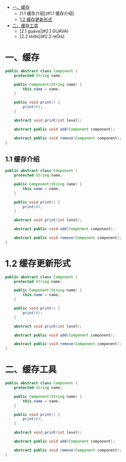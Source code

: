 <!-- GFM-TOC -->
* [一、缓存](#一、缓存)
    * [1.1 缓存介绍](#1.1 缓存介绍)
    * [1.2 缓存更新形式](#acid)
* [二、缓存工具](#一事务)
    * [2.1 guava](#2.1 GUAVA)
    * [2.2 redis](#2.2 reDis)
<!-- GFM-TOC -->

# 一、缓存


```java
public abstract class Component {
    protected String name;

    public Component(String name) {
        this.name = name;
    }

    public void print() {
        print(0);
    }

    abstract void print(int level);

    abstract public void add(Component component);

    abstract public void remove(Component component);
}
```

## 1.1 缓存介绍

```java
public abstract class Component {
    protected String name;

    public Component(String name) {
        this.name = name;
    }

    public void print() {
        print(0);
    }

    abstract void print(int level);

    abstract public void add(Component component);

    abstract public void remove(Component component);
}
```


# 1.2 缓存更新形式

```java
public abstract class Component {
    protected String name;

    public Component(String name) {
        this.name = name;
    }

    public void print() {
        print(0);
    }

    abstract void print(int level);

    abstract public void add(Component component);

    abstract public void remove(Component component);
}
```



#  二、缓存工具


```java
public abstract class Component {
    protected String name;

    public Component(String name) {
        this.name = name;
    }

    public void print() {
        print(0);
    }

    abstract void print(int level);

    abstract public void add(Component component);

    abstract public void remove(Component component);
}
```
